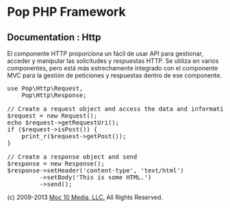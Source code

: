 Pop PHP Framework
=================

Documentation : Http
--------------------

El componente HTTP proporciona un fácil de usar API para gestionar, acceder y manipular las solicitudes y respuestas HTTP. Se utiliza en varios componentes, pero está más estrechamente integrado con el componente MVC para la gestión de peticiones y respuestas dentro de ese componente.

<pre>
use Pop\Http\Request,
    Pop\Http\Response;

// Create a request object and access the data and information
$request = new Request();
echo $request->getRequestUri();
if ($request->isPost()) {
    print_r($request->getPost());
}

// Create a response object and send
$response = new Response();
$response->setHeader('content-type', 'text/html')
         ->setBody('<html><body>This is some HTML.</body></html>')
         ->send();
</pre>

(c) 2009-2013 [Moc 10 Media, LLC.](http://www.moc10media.com) All Rights Reserved.
